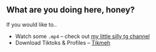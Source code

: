 ## What are you doing here, honey?

If you would like to..
- Watch some `.mp4` – check out [my little silly tg channel](https://t.me/chokemesister)
- Download Tiktoks & Profiles – [Tikmeh](https://t.me/mehanon/tikmeh)
